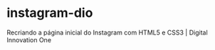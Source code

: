 # instagram-dio
Recriando a página inicial do Instagram com HTML5 e CSS3 | Digital Innovation One


